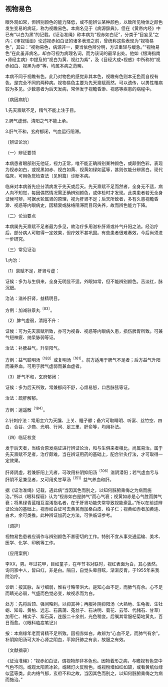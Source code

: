 ## 视物易色

眼外观如常，但辨别颜色的能力降低，或不能辨认某种颜色，以致所见物体之颜色发生变易的病证，称为视瞻易色。本病名见于《病源辞典》，但在《黄帝内经》中已有“以白为黑”的记载。《证治准绳》称本病为“视赤如白证”，分类于“目妄见”之内；《审视瑶函》论述视赤如白证的诸多表现之前，曾统称这些表现为“视物易色”，其曰：“视物易色，病源非一，要当依色辨分明，方识重轻与缓急。”“视物易色”在此虽非病名，却亦可视为病理名词，而为该词的最早出处。他如《银海指南•肾经主病》中提及的“视白为黄、视红为紫”，及《目经大成•视惑》中所称的“视赤如白、视黑为赤”等，均属本病之范畴。

本病不同于视瞻有色。此乃对物色的感觉非其本色，视瞻有色则本无色而自视有色，是完全不同的两种病。视物易色主要为先天禀赋而然，可以遗传，以男性罹病较为多见。少数患者为后天发病，常伴发于视瞻昏渺、视惑等疾患的病程中。

〔病因病机〕

1.先天禀赋不足，精气不能上注于目。

2.脾气虚弱，清阳之气不能上承。

3.肝气不和，玄府郁闭，气血运行阻滞。

〔辨证论治〕

（一）辨证要领

本病患者眼部别无他证，视力正常，唯不能正确辨别某种颜色，或颠倒色彩，表现为视赤如白，或视黑如赤、视白如黄、视黄如绿如蓝等，甚则仅能分辨黑白。现代临床，可用色觉检查法（见附篇）诊断本病。

临床对本病首先应分清病发于先天或后天。先天禀赋不足而然者，全身无不适，病人向不知觉，每因偶然情况需正确辨别颜色，或体检时才发现。此类患者若无全身证候可辨，可据水轮属肾的原理，视为肝肾不足；后天所致者，多有久患视瞻昏渺、视惑等内眼病史，因精衰或脉络阻滞而目窍失养，故而辨色能力下降。

（二）论治要点

本病属先天禀赋不足者最为多见，故治疗多用滋补肝肾或补气升阳之法。经治疗后，部分病人可取得一定效果，但疗效不甚巩固。有些患者很难奏效，今后尚须进一步研究。

（三）常见证治

1.内治：

（1）禀赋不足，肝肾亏虚：

证候：多为与生俱来，全身无明显不适，外眼如常，但不能辨别颜色。舌淡红，脉沉细。

治法：滋补肝肾，益精明目。

方例：加减驻景丸<sup>〔83〕</sup>。

（2）脾气虚弱，清阳不升：

证候：可为先天禀赋所致，亦可为视昏、视惑等内眼病久患，损伤脾胃所致。可兼气短神疲、纳呆脉弱等证。

治法：补脾益气，升举阳气。

方例：益气聪明汤<sup>〔183〕</sup>或复明汤<sup>〔161〕</sup>。前方适用于脾气不足者；后方益气升阳而兼养血，可用于脾气虚弱而兼血虚者。

（3）肝气不和，玄府郁闭：

证候：多为后天所致，常兼郁闷不舒，心烦易怒，口苦脉弦等证。

治法：疏肝解郁。

方例：逍遥散<sup>〔184〕</sup>。

2.针刺疗法：常用主穴为天牖、上关、瞳子髎；备穴可取睛明、听富、丝竹空、四白、合谷、少商、光明、行间、足三里、肝俞等，均用补法。

（四）临证权变

发于后天者，当结合原发病证进行辨证论治，和与生俱来者相比，尚属易治。属于先天禀赋不足者，治疗颇难，当在辨证用药的基础上，配合针灸疗法，才可取得一定效果。

肝肾阴虚，若兼肝阳上亢者，可改用补阴抑阳汤<sup>〔106〕</sup>滋阴潜阳；若气虚血亏与肝阴不足兼见者，又可用炙甘草汤<sup>〔151〕</sup>益气养血和肝。

据《证治准绳》记载，遇此病“当因其色而别之，以知何脏腑乘侮之为病而施治。”所以《眼科探骊》认为“视赤如白是肺气”而心气衰；视黄如赤是心气胜而脾气衰；将黑绿青蓝相互混淆指名者，在于肝肾功能失常导致视能紊乱。”所以在前述辨证论治的基础上，视赤如白证可去黄芪而加桑白皮、柏子仁；视黄如赤者加黄连、白术，余可类推。此种辨证加药之方法，可供临证参考。

〔调护〕

视物易色患者应调作与辨别颜色不甚密切的工作。特别不宜从事交通运输、美术、医学、化学、印刷等工作。

〔应用案例〕

李XX，男。年过花甲，目如童子，在年节书对联时，视红表面为白，其心骇然。询问家中人，皆曰红，非是白。隔日，自觉头晕目眩，渐渐反胃。于1955年来我院治疗。

诊断：按其脉，左寸细弱，惟右寸略带洪大。是知心血不足，而肺气有余。心不足而睛光必弱，气盛而色觉必变，故视赤而为白。

处方：先将后顶、强间略刺，以抑其神；再服补阴抑阳汤（大熟地、生龟板、生牡蛎、知母、黄柏、远志、石菖蒲、菟丝子、石决明、菊花、云苓、代赭石、甘草）加枣仁、楮实子、紫石英，连服二十余剂，光色稍变。后嘱其常服杞菊地黄丸，百日而愈。（《眼科临症笔记》）

按：本病缘年老而肾精不足所致。因视赤如白，故辨为“心血不足，而肺气有余”。补阴抑阳汤可大补心肾之阴血，平抑肝肺之有余，故服之有效。

〔文献摘录〕

《证治准绳》：“视赤如白证，谓视物却非本色也。因物着形之病，与瞻视有色空中气色不同。或观太阳若冰轮，或睹灯火反粉色，或视粉墙如红如碧，或看黄纸似绿似蓝等类。此内络气郁，玄府不和之故，当因其色而别之，以知何脏腑乘侮之为病而施治。”
